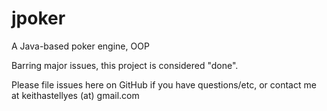 # jpoker
A Java-based poker engine, OOP

Barring major issues, this project is considered "done".

Please file issues here on GitHub if you have questions/etc, or contact
me at keithastellyes (at) gmail.com
